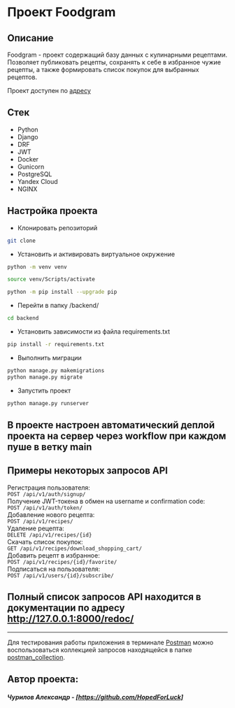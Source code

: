 # Проект Foodgram

## Описание

Foodgram - проект содержащий базу данных с кулинарными рецептами.
Позволяет публиковать рецепты, сохранять к себе в избранное чужие рецепты, а также формировать список покупок для выбранных рецептов.

Проект доступен по [адресу](https://hopedforluck.sytes.net/)

## Стек

- Python
- Django
- DRF
- JWT
- Docker
- Gunicorn
- PostgreSQL
- Yandex Cloud
- NGINX

## Настройка проекта

- Клонировать репозиторий

```bash
git clone
```

- Установить и активировать виртуальное окружение

```bash
python -m venv venv
```

```bash
source venv/Scripts/activate
```

```bash
python -m pip install --upgrade pip
```

- Перейти в папку /backend/

```bash
cd backend
```

- Установить зависимости из файла requirements.txt

```bash
pip install -r requirements.txt
```

- Выполнить миграции

```bash
python manage.py makemigrations
python manage.py migrate
```

- Запустить проект

```bash
python manage.py runserver
```


## В проекте настроен автоматический деплой проекта на сервер через workflow при каждом пуше в ветку main


## Примеры некоторых запросов API

Регистрация пользователя:  
``` POST /api/v1/auth/signup/ ```  
Получение JWT-токена в обмен на username и confirmation code:  
``` POST /api/v1/auth/token/ ```  
Добавление нового рецепта:  
``` POST /api/v1/recipes/ ```  
Удаление рецепта:  
``` DELETE /api/v1/recipes/{id} ```  
Скачать список покупок:  
``` GET /api/v1/recipes/download_shopping_cart/ ```  
Добавить рецепт в избранное:  
``` POST /api/v1/recipes/{id}/favorite/ ```   
Подписаться на пользователя:  
``` POST /api/v1/users/{id}/subscribe/ ```    



## Полный список запросов API находится в документации по адресу http://127.0.0.1:8000/redoc/
____
Для тестирования работы приложения в терминале [Postman][1] можно воспользоваться коллекцией запросов находящейся в папке [postman_collection][2].



## Автор проекта:

##### Чурилов Александр - [https://github.com/HopedForLuck]

[1]: https://www.postman.com/
[2]: /postman_collection/

